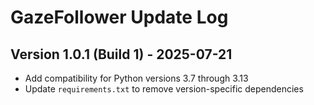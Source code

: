 # GazeFollower Update Log


## Version 1.0.1 (Build 1) - 2025-07-21

- Add compatibility for Python versions 3.7 through 3.13
- Update `requirements.txt` to remove version-specific dependencies